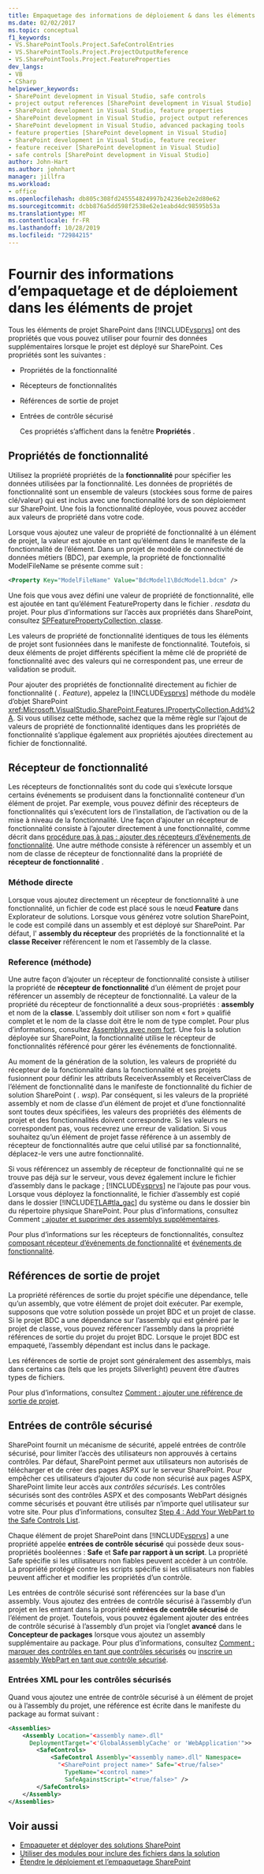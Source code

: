 ```yaml
---
title: Empaquetage des informations de déploiement & dans les éléments de projet
ms.date: 02/02/2017
ms.topic: conceptual
f1_keywords:
- VS.SharePointTools.Project.SafeControlEntries
- VS.SharePointTools.Project.ProjectOutputReference
- VS.SharePointTools.Project.FeatureProperties
dev_langs:
- VB
- CSharp
helpviewer_keywords:
- SharePoint development in Visual Studio, safe controls
- project output references [SharePoint development in Visual Studio]
- SharePoint development in Visual Studio, feature properties
- SharePoint development in Visual Studio, project output references
- SharePoint development in Visual Studio, advanced packaging tools
- feature properties [SharePoint development in Visual Studio]
- SharePoint development in Visual Studio, feature receiver
- feature receiver [SharePoint development in Visual Studio]
- safe controls [SharePoint development in Visual Studio]
author: John-Hart
ms.author: johnhart
manager: jillfra
ms.workload:
- office
ms.openlocfilehash: db805c308fd245554824997b24236eb2e2d80e62
ms.sourcegitcommit: dcbb876a5dd598f2538e62e1eabd4dc98595b53a
ms.translationtype: MT
ms.contentlocale: fr-FR
ms.lasthandoff: 10/28/2019
ms.locfileid: "72984215"
---
```

# <a name="provide-packaging-and-deployment-information-in-project-items"></a>Fournir des informations d’empaquetage et de déploiement dans les éléments de projet
  Tous les éléments de projet SharePoint dans [!INCLUDE[vsprvs](../sharepoint/includes/vsprvs-md.md)] ont des propriétés que vous pouvez utiliser pour fournir des données supplémentaires lorsque le projet est déployé sur SharePoint. Ces propriétés sont les suivantes :

- Propriétés de la fonctionnalité

- Récepteurs de fonctionnalités

- Références de sortie de projet

- Entrées de contrôle sécurisé

  Ces propriétés s’affichent dans la fenêtre **Propriétés** .

## <a name="feature-properties"></a>Propriétés de fonctionnalité
 Utilisez la propriété propriétés de la **fonctionnalité** pour spécifier les données utilisées par la fonctionnalité. Les données de propriétés de fonctionnalité sont un ensemble de valeurs (stockées sous forme de paires clé/valeur) qui est inclus avec une fonctionnalité lors de son déploiement sur SharePoint. Une fois la fonctionnalité déployée, vous pouvez accéder aux valeurs de propriété dans votre code.

 Lorsque vous ajoutez une valeur de propriété de fonctionnalité à un élément de projet, la valeur est ajoutée en tant qu’élément dans le manifeste de la fonctionnalité de l’élément. Dans un projet de modèle de connectivité de données métiers (BDC), par exemple, la propriété de fonctionnalité ModelFileName se présente comme suit :

```xml
<Property Key="ModelFileName" Value="BdcModel1\BdcModel1.bdcm" />
```

 Une fois que vous avez défini une valeur de propriété de fonctionnalité, elle est ajoutée en tant qu’élément FeatureProperty dans le fichier *. resdata* du projet. Pour plus d’informations sur l’accès aux propriétés dans SharePoint, consultez [SPFeaturePropertyCollection, classe](/previous-versions/office/sharepoint-server/ms461895(v=office.15)).

 Les valeurs de propriété de fonctionnalité identiques de tous les éléments de projet sont fusionnées dans le manifeste de fonctionnalité. Toutefois, si deux éléments de projet différents spécifient la même clé de propriété de fonctionnalité avec des valeurs qui ne correspondent pas, une erreur de validation se produit.

 Pour ajouter des propriétés de fonctionnalité directement au fichier de fonctionnalité ( *. Feature*), appelez la [!INCLUDE[vsprvs](../sharepoint/includes/vsprvs-md.md)] méthode du modèle d’objet SharePoint <xref:Microsoft.VisualStudio.SharePoint.Features.IPropertyCollection.Add%2A>. Si vous utilisez cette méthode, sachez que la même règle sur l’ajout de valeurs de propriété de fonctionnalité identiques dans les propriétés de fonctionnalité s’applique également aux propriétés ajoutées directement au fichier de fonctionnalité.

## <a name="feature-receiver"></a>Récepteur de fonctionnalité
 Les récepteurs de fonctionnalités sont du code qui s’exécute lorsque certains événements se produisent dans la fonctionnalité conteneur d’un élément de projet. Par exemple, vous pouvez définir des récepteurs de fonctionnalités qui s’exécutent lors de l’installation, de l’activation ou de la mise à niveau de la fonctionnalité. Une façon d’ajouter un récepteur de fonctionnalité consiste à l’ajouter directement à une fonctionnalité, comme décrit dans [procédure pas à pas : ajouter des récepteurs d’événements de fonctionnalité](../sharepoint/walkthrough-add-feature-event-receivers.md). Une autre méthode consiste à référencer un assembly et un nom de classe de récepteur de fonctionnalité dans la propriété de **récepteur de fonctionnalité** .

### <a name="direct-method"></a>Méthode directe
 Lorsque vous ajoutez directement un récepteur de fonctionnalité à une fonctionnalité, un fichier de code est placé sous le nœud **Feature** dans Explorateur de solutions. Lorsque vous générez votre solution SharePoint, le code est compilé dans un assembly et est déployé sur SharePoint. Par défaut, l' **assembly du récepteur** des propriétés de la fonctionnalité et la **classe Receiver** référencent le nom et l’assembly de la classe.

### <a name="reference-method"></a>Reference (méthode)
 Une autre façon d’ajouter un récepteur de fonctionnalité consiste à utiliser la propriété de **récepteur de fonctionnalité** d’un élément de projet pour référencer un assembly de récepteur de fonctionnalité. La valeur de la propriété du récepteur de fonctionnalité a deux sous-propriétés : **assembly** et nom de la **classe**. L’assembly doit utiliser son nom « fort » qualifié complet et le nom de la classe doit être le nom de type complet. Pour plus d’informations, consultez [Assemblys avec nom fort](/previous-versions/dotnet/netframework-4.0/wd40t7ad(v=vs.100)). Une fois la solution déployée sur SharePoint, la fonctionnalité utilise le récepteur de fonctionnalités référencé pour gérer les événements de fonctionnalité.

 Au moment de la génération de la solution, les valeurs de propriété du récepteur de la fonctionnalité dans la fonctionnalité et ses projets fusionnent pour définir les attributs ReceiverAssembly et ReceiverClass de l’élément de fonctionnalité dans le manifeste de fonctionnalité du fichier de solution SharePoint ( *. wsp*). Par conséquent, si les valeurs de la propriété assembly et nom de classe d’un élément de projet et d’une fonctionnalité sont toutes deux spécifiées, les valeurs des propriétés des éléments de projet et des fonctionnalités doivent correspondre. Si les valeurs ne correspondent pas, vous recevrez une erreur de validation. Si vous souhaitez qu’un élément de projet fasse référence à un assembly de récepteur de fonctionnalités autre que celui utilisé par sa fonctionnalité, déplacez-le vers une autre fonctionnalité.

 Si vous référencez un assembly de récepteur de fonctionnalité qui ne se trouve pas déjà sur le serveur, vous devez également inclure le fichier d’assembly dans le package ; [!INCLUDE[vsprvs](../sharepoint/includes/vsprvs-md.md)] ne l’ajoute pas pour vous. Lorsque vous déployez la fonctionnalité, le fichier d’assembly est copié dans le dossier [!INCLUDE[TLA#tla_gac](../sharepoint/includes/tlasharptla-gac-md.md)] du système ou dans le dossier bin du répertoire physique SharePoint. Pour plus d’informations, consultez Comment [: ajouter et supprimer des assemblys supplémentaires](../sharepoint/how-to-add-and-remove-additional-assemblies.md).

 Pour plus d’informations sur les récepteurs de fonctionnalités, consultez [composant récepteur d’événements de fonctionnalité](/previous-versions/office/developer/sharepoint-2007/bb862634(v=office.12)) et [événements de fonctionnalité](/previous-versions/office/developer/sharepoint-2010/ms469501(v=office.14)).

## <a name="project-output-references"></a>Références de sortie de projet
 La propriété références de sortie du projet spécifie une dépendance, telle qu’un assembly, que votre élément de projet doit exécuter. Par exemple, supposons que votre solution possède un projet BDC et un projet de classe. Si le projet BDC a une dépendance sur l’assembly qui est généré par le projet de classe, vous pouvez référencer l’assembly dans la propriété références de sortie du projet du projet BDC. Lorsque le projet BDC est empaqueté, l’assembly dépendant est inclus dans le package.

 Les références de sortie de projet sont généralement des assemblys, mais dans certains cas (tels que les projets Silverlight) peuvent être d’autres types de fichiers.

 Pour plus d’informations, consultez [Comment : ajouter une référence de sortie de projet](../sharepoint/how-to-add-a-project-output-reference.md).

## <a name="safe-control-entries"></a>Entrées de contrôle sécurisé
 SharePoint fournit un mécanisme de sécurité, appelé entrées de contrôle sécurisé, pour limiter l’accès des utilisateurs non approuvés à certains contrôles. Par défaut, SharePoint permet aux utilisateurs non autorisés de télécharger et de créer des pages ASPX sur le serveur SharePoint. Pour empêcher ces utilisateurs d’ajouter du code non sécurisé aux pages ASPX, SharePoint limite leur accès aux *contrôles sécurisés*. Les contrôles sécurisés sont des contrôles ASPX et des composants WebPart désignés comme sécurisés et pouvant être utilisés par n’importe quel utilisateur sur votre site. Pour plus d’informations, consultez [Step 4 : Add Your WebPart to the Safe Controls List](/previous-versions/office/developer/sharepoint-2007/ms581321(v=office.12)).

 Chaque élément de projet SharePoint dans [!INCLUDE[vsprvs](../sharepoint/includes/vsprvs-md.md)] a une propriété appelée **entrées de contrôle sécurisé** qui possède deux sous-propriétés booléennes : **Safe** et **Safe par rapport à un script**. La propriété Safe spécifie si les utilisateurs non fiables peuvent accéder à un contrôle. La propriété protégé contre les scripts spécifie si les utilisateurs non fiables peuvent afficher et modifier les propriétés d’un contrôle.

 Les entrées de contrôle sécurisé sont référencées sur la base d’un assembly. Vous ajoutez des entrées de contrôle sécurisé à l’assembly d’un projet en les entrant dans la propriété **entrées de contrôle sécurisé** de l’élément de projet. Toutefois, vous pouvez également ajouter des entrées de contrôle sécurisé à l’assembly d’un projet via l’onglet **avancé** dans le **Concepteur de packages** lorsque vous ajoutez un assembly supplémentaire au package. Pour plus d’informations, consultez [Comment : marquer des contrôles en tant que contrôles sécurisés](../sharepoint/how-to-mark-controls-as-safe-controls.md) ou [inscrire un assembly WebPart en tant que contrôle sécurisé](/previous-versions/office/developer/sharepoint2003/dd587360(v=office.11)).

### <a name="xml-entries-for-safe-controls"></a>Entrées XML pour les contrôles sécurisés
 Quand vous ajoutez une entrée de contrôle sécurisé à un élément de projet ou à l’assembly du projet, une référence est écrite dans le manifeste du package au format suivant :

```xml
<Assemblies>
    <Assembly Location="<assembly name>.dll"
      DeploymentTarget="<'GlobalAssemblyCache' or 'WebApplication'">>
        <SafeControls>
            <SafeControl Assembly="<assembly name>.dll" Namespace=
              "<SharePoint project name>" Safe="<true/false>"
                TypeName="<control name>"
                SafeAgainstScript="<true/false>" />
        </SafeControls>
    </Assembly>
</Assemblies>
```

## <a name="see-also"></a>Voir aussi
- [Empaqueter et déployer des solutions SharePoint](../sharepoint/packaging-and-deploying-sharepoint-solutions.md)
- [Utiliser des modules pour inclure des fichiers dans la solution](../sharepoint/using-modules-to-include-files-in-the-solution.md)
- [Étendre le déploiement et l’empaquetage SharePoint](../sharepoint/extending-sharepoint-packaging-and-deployment.md)
